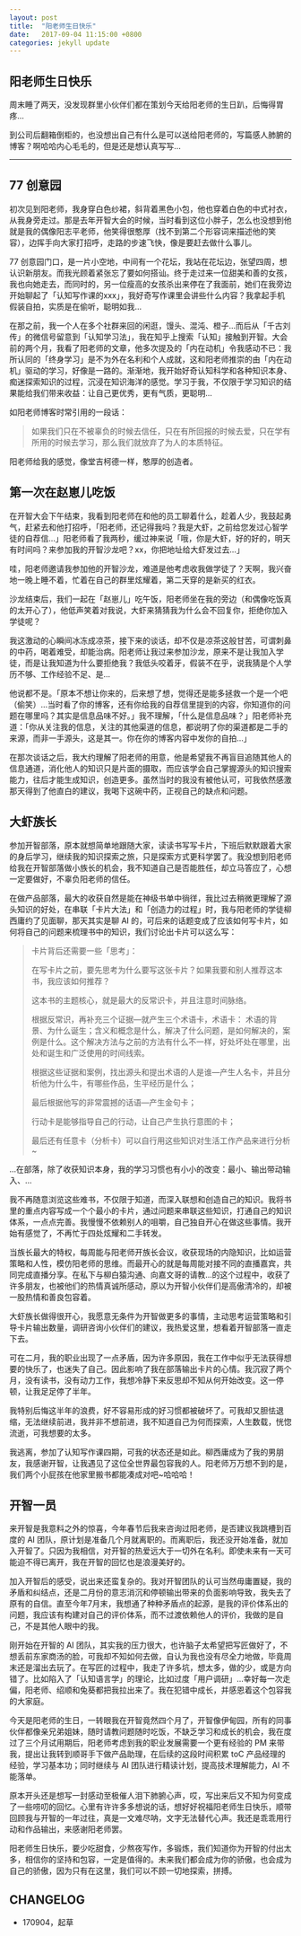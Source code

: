 ```yaml
---
layout: post
title:  "阳老师生日快乐"
date:   2017-09-04 11:15:00 +0800
categories: jekyll update
---
```


## 阳老师生日快乐

周末睡了两天，没发现群里小伙伴们都在策划今天给阳老师的生日趴，后悔得胃疼...

到公司后翻箱倒柜的，也没想出自己有什么是可以送给阳老师的，写篇感人肺腑的博客？啊哈哈内心毛毛的，但是还是想认真写写...

---

## 77 创意园


初次见到阳老师，我身穿白色纱裙，斜背着黑色小包，他也穿着白色的中式衬衣，从我身旁走过。那是去年开智大会的时候，当时看到这位小胖子，怎么也没想到他就是我的偶像阳志平老师，他笑得很憨厚（找不到第二个形容词来描述他的笑容），边挥手向大家打招呼，走路的步速飞快，像是要赶去做什么事儿。

77 创意园门口，是一片小空地，中间有一个花坛，我站在花坛边，张望四周，想认识新朋友。而我光顾着紧张忘了要如何搭讪。终于走过来一位甜美和善的女孩，我也向她走去，而同时的，另一位瘦高的女孩杀出来停在了我面前，她们在我旁边开始聊起了「认知写作课的xxx」，我好奇写作课里会讲些什么内容？我拿起手机假装自拍，实质是在偷听，聪明如我...

在那之前，我一个人在多个社群来回的闲逛，馒头、混沌、橙子...而后从「千古刘传」的微信号留意到「认知学习法」，我在知乎上搜索「认知」接触到开智。大会前的两个月，我看了阳老师的文章，他多次提及的「内在动机」令我感动不已：我所认同的「终身学习」是不为外在名利和个人成就，这和阳老师推崇的由「内在动机」驱动的学习，好像是一路的。渐渐地，我开始好奇认知科学和各种知识本身、痴迷探索知识的过程，沉浸在知识海洋的感觉。学习于我，不仅限于学习知识的结果能给我们带来收益：让自己更优秀，更有气质，更聪明...

如阳老师博客时常引用的一段话：

> 如果我们只在不被辜负的时候去信任，只在有所回报的时候去爱，只在学有所用的时候去学习，那么我们就放弃了为人的本质特征。

阳老师给我的感觉，像堂吉柯德一样，憨厚的创造者。

## 第一次在赵崽儿吃饭

在开智大会下午结束，我看到阳老师在和他的员工聊着什么，趁着人少，我鼓起勇气，赶紧去和他打招呼，「阳老师，还记得我吗？我是大虾，之前给您发过心智学徒的自荐信...」阳老师看了我两秒，缓过神来说「哦，你是大虾，好的好的，明天有时间吗？来参加我的开智沙龙吧？xx，你把地址给大虾发过去...」

哇，阳老师邀请我参加他的开智沙龙，难道是他考虑收我做学徒了？天啊，我兴奋地一晚上睡不着，忙着在自己的群里炫耀着，第二天穿的是新买的红衣。

沙龙结束后，我们一起在「赵崽儿」吃午饭，阳老师坐在我的旁边（和偶像吃饭真的太开心了），他低声笑着对我说，大虾来猜猜我为什么会不回复你，拒绝你加入学徒呢？

我这激动的心瞬间冰冻成凉茶，接下来的谈话，却不仅是凉茶这般甘苦，可谓刺鼻的中药，喝着难受，却能治病。阳老师让我过来参加沙龙，原来不是让我加入学徒，而是让我知道为什么要拒绝我？我低头咬着牙，假装不在乎，说我猜是个人学历不够、工作经验不足、是...

他说都不是。「原本不想让你来的，后来想了想，觉得还是能多拯救一个是一个吧（偷笑）...当时看了你的博客，还有你给我的自荐信里提到的内容，你知道你的问题在哪里吗？其实是信息品味不好。」我不理解，「什么是信息品味？」阳老师补充道：「你从关注我的信息，关注的其他渠道的信息，都说明了你的渠道都是二手的来源，而非一手源头，这是其一。你在你的博客内容中发你的自拍...」

在那次谈话之后，我大约理解了阳老师的用意，他是希望我不再盲目追随其他人的信息通道，消化他人的知识只是片面的摄取，而应该学会自己掌握源头的知识搜索能力，往后才能生成知识，创造更多。虽然当时的我没有被他认可，可我依然感激那天得到了他直白的建议，我喝下这碗中药，正视自己的缺点和问题。


## 大虾族长

参加开智部落，原本就想简单地跟随大家，读读书写写卡片，下班后默默跟着大家的身后学习，继续我的知识探索之旅，只是探索方式更科学罢了。我没想到阳老师给我在开智部落做小族长的机会，我不知道自己是否能胜任，却立马答应了，心想一定要做好，不辜负阳老师的信任。

在做产品部落，最大的收获自然是能在神级书单中徜徉，我比过去稍微更理解了源头知识的好处，在串联「卡片大法」和「创造力的过程」时，我与阳老师的学徒柳西庸约了见面聊，那天其实是聊 AI 的，可后来的话题变成了应该如何写卡片，如何将自己的问题来梳理书中的知识，我们讨论出卡片可以这么写：

> 卡片背后还需要一些「思考」：
> 
> 在写卡片之前，要先思考为什么要写这张卡片？如果我要和别人推荐这本书，我应该如何推荐？
> 
> 这本书的主题核心，就是最大的反常识卡，并且注意时间脉络。
> 
> 根据反常识，再补充三个证据—就产生三个术语卡，术语卡：
> 术语的背景、为什么诞生；含义和概念是什么，解决了什么问题，是如何解决的，案例是什么。这个解决方法与之前的方法有什么不一样，好处坏处在哪里，出处和诞生和广泛使用的时间线索。
> 
> 根据这些证据和案例，找出源头和提出术语的人是谁—产生人名卡，并且分析他为什么牛，有哪些作品，生平经历是什么；
> 
> 最后根据他写的非常震撼的话语—产生金句卡；
> 
> 行动卡是能够指导自己的行动，让自己产生执行意图的卡；
> 
> 最后还有任意卡（分析卡）可以自行用这些知识对生活工作产品来进行分析~


...在部落，除了收获知识本身，我的学习习惯也有小小的改变：最小、输出带动输入、...

我不再随意浏览这些难书，不仅限于知道，而深入联想和创造自己的知识。我将书里的重点内容写成一个个最小的卡片，通过问题来串联这些知识，打通自己的知识体系，一点点完善。我慢慢不依赖别人的咀嚼，自己独自开心在做这些事情。我开始有感觉了，不再忙于四处炫耀和二手转发。

当族长最大的特权，每周能与阳老师开族长会议，收获现场的内隐知识，比如运营策略和人性，模仿阳老师的思维。而最开心的就是每周能对接不同的直播嘉宾，共同完成直播分享。在私下与柳白猿沟通、向嘉文哥的请教...的这个过程中，收获了许多朋友，也被他们的热情真诚所感动，原以为开智小伙伴们是高傲清冷的，却被一股热情和善良包容着。

大虾族长做得很开心，我愿意无条件为开智做更多的事情，主动思考运营策略和引导卡片输出数量，调研咨询小伙伴们的建议，我热爱这里，想看着开智部落一直走下去。

可在二月，我的职业出现了一点矛盾，因为许多原因，我在工作中似乎无法获得想要的快乐了，也迷失了自己。因此影响了我在部落输出卡片的心情。我沉寂了两个月，没有读书，没有动力工作，我想冷静下来反思却不知从何开始改变。这一停顿，让我足足停了半年。

我特别后悔这半年的浪费，好不容易形成的好习惯都被破坏了。可我却又胆怯退缩，无法继续前进，我并非不想前进，我不知道自己为何而探索，人生数载，恍惚流逝，可我想要的太多。

我逃离，参加了认知写作课四期，可我的状态还是如此。柳西庸成为了我的男朋友，我感谢开智，让我遇见了这位全世界最包容我的人。阳老师万万想不到的是，我们两个小屁孩在他家里搬书都能凑成对吧~哈哈哈！



## 开智一员

来开智是我意料之外的惊喜，今年春节后我来咨询过阳老师，是否建议我跳槽到百度的 AI 团队，原计划是准备几个月就离职的。而离职后，我还没开始准备，就加入开智了。只因为我相信，对开智的热爱远大于一切外在名利。即使未来有一天可能迫不得已离开，我在开智的回忆也是浪漫美好的。

加入开智后的感受，说出来还蛮复杂的。我对开智团队的认可当然毋庸置疑，我的矛盾和纠结点，还是二月份的意志消沉和停顿输出带来的负面影响导致，我失去了原有的自信。直至今年7月末，我想通了种种矛盾点的起源，是我的评价体系出的问题，我应该有构建对自己的评价体系，而不过渡依赖他人的评价，我做的是自己，不是其他人眼中的我。

刚开始在开智的 AI 团队，其实我的压力很大，也许脑子太希望把写匠做好了，不想丢前东家商汤的脸，可我却不知如何去做，自认为我也没有尽全力地做，毕竟周末还是溜出去玩了。在写匠的过程中，我走了许多坑，想太多，做的少，或是方向错了。比如陷入了「认知语言学」的理论，比如过度「用户调研」...幸好每一次走偏，阳老师、绍顺和兔葵都把我拉出来了。我在犯错中成长，并感恩着这个包容我的大家庭。

今天是阳老师的生日，一转眼我在开智竟然四个月了，开智像伊甸园，所有的同事伙伴都像亲兄弟姐妹，随时请教问题随时吃饭，不缺乏学习和成长的机会，我在度过了三个月试用期后，阳老师考虑到我的职业发展需要一个更有经验的 PM 来带我，提出让我转到顺哥手下做产品助理，在后续的这段时间积累 toC 产品经理的经验，学习基本功；同时继续与 AI 团队进行精读计划，提高技术理解能力，AI 不能落单。

原本开头还是想写一封感动至极催人泪下肺腑心声，哎，写出来后又不知为何变成了一些唠叨的回忆。心里有许许多多想说的话，想好好祝福阳老师生日快乐，顺带回顾我与开智的一年过往，真是一文难尽呐，文字无法替代心声。我还是乖乖用行动和作品输出，来感谢阳老师罢。

阳老师生日快乐，要少吃甜食，少熬夜写作，多锻炼，我们知道你为开智的付出太多，相信你的坚持和包容，一定是值得的。未来我们都会成为你的骄傲，也会成为自己的骄傲，因为只有在这里，我们可以不顾一切地探索，拼搏。




## CHANGELOG

- 170904，起草 
